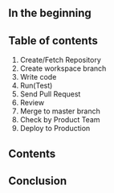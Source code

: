 ## In the beginning

## Table of contents
1. Create/Fetch Repository
2. Create workspace branch
3. Write code
4. Run(Test)
5. Send Pull Request
6. Review
7. Merge to master branch
8. Check by Product Team
9. Deploy to Production

## Contents

## Conclusion
